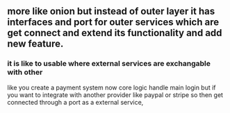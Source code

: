 ## more like onion but instead of outer layer it has interfaces and port for outer services which are get connect and extend its functionality and add new feature.
### it is like to usable where external services are exchangable with other

like you create a payment system now core logic handle main login but if you want to integrate with another provider like paypal or stripe so then get connected through a port as a external service,
